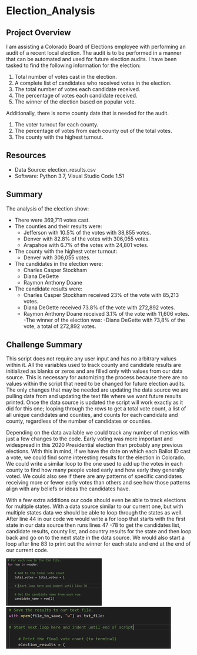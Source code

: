 # Election_Analysis

## Project Overview
I am assisting a Colorado Board of Elections employee with performing an audit of a recent local election.  The audit is to be performed in a manner that can be automated and used for future election audits.  I have been tasked to find the following information for the election:

1.  Total number of votes cast in the election.
2.  A complete list of candidates who received votes in the election.
3.  The total number of votes each candidate received.
4.  The percentage of votes each candidate received.
5.  The winner of the election based on popular vote.

Additionally, there is some county date that is needed for the audit.

1.	The voter turnout for each county.
2.	The percentage of votes from each county out of the total votes.
3.	The county with the highest turnout.

## Resources 
- Data Source: election_results.csv
- Software: Python 3.7, Visual Studio Code 1.51

## Summary
The analysis of the election show:
- There were 369,711 votes cast.
- The counties and their results were:
  - Jefferson with 10.5% of the votes with 38,855 votes.
  - Denver with 82.8% of the votes with 306,055 votes.
  - Arapahoe with 6.7% of the votes with 24,801 votes.
- The county with the highest voter turnout:
  - Denver with 306,055 votes.
- The candidates in the election were:
  - Charles Casper Stockham
  - Diana DeGette
  - Raymon Anthony Doane
- The candidate results were:
  - Charles Casper Stockham received 23% of the vote with 85,213 votes.
  - Diana DeGette received 73.8% of the vote with 272,892 votes.
  - Raymon Anthony Doane received 3.1% of the vote with 11,606 votes.
-The winner of the election was:
  -Diana DeGette with 73,8% of the vote, a total of 272,892 votes.

## Challenge Summary
This script does not require any user input and has no arbitrary values within it.  All the variables used to track county and candidate results are initialized as blanks or zeros and are filled only with values from our data source.  This is necessary for automizing the process because there are no values within the script that need to be changed for future election audits.  The only changes that may be needed are updating the data source we are pulling data from and updating the text file where we want future results printed.  Once the data source is updated the script will work exactly as it did for this one; looping through the rows to get a total vote count, a list of all unique candidates and counties, and counts for each candidate and county, regardless of the number of candidates or counties.

Depending on the data available we could track any number of metrics with just a few changes to the code.  Early voting was more important and widespread in this 2020 Presidential election than probably any previous elections.  With this in mind, if we have the date on which each Ballot ID cast a vote, we could find some interesting results for the election in Colorado.  We could write a similar loop to the one used to add up the votes in each county to find how many people voted early and how early they generally voted.  We could also see if there are any patterns of specific candidates receiving more or fewer early votes than others and see how those patterns align with any beliefs or ideas the candidates have.   

With a few extra additions our code should even be able to track elections for multiple states.  With a data source similar to our current one, but with multiple states data we should be able to loop through the states as well.  After line 44 in our code we would write a for loop that starts with the first state in our data source then runs lines 47 -78 to get the candidates list, candidate results, county list, and country results for the state and then loop back and go on to the next state in the data source.  We would also start a loop after line 83 to print out the winner for each state and end at the end of our current code. 

![code_insertion1](Analysis/Picture1_3.png)
![code_insertion2](Analysis/Picture2_3.png)
